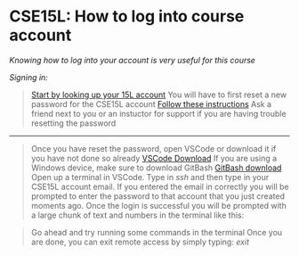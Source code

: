 # CSE15L: How to log into course account
*Knowing how to log into your account is very useful for this course*

*Signing in:*
>[Start by looking up your 15L account](https://sdacs.ucsd.edu/~icc/index.php)
>You will have to first reset a new password for the CSE15L account
>[Follow these instructions](https://drive.google.com/file/d/17IDZn8Qq7Q0RkYMxdiIR0o6HJ3B5YqSW/view)
>Ask a friend next to you or an instuctor for support if you are having trouble resetting the password
---
>Once you have reset the password, open VSCode or download it if you have not done so already
>[VSCode Download](https://code.visualstudio.com/)
>If you are using a Windows device, make sure to download GitBash
>[GitBash download](https://git-scm.com/download/win)
>Open up a terminal in VSCode. Type in *ssh* and then type in your CSE15L account email. If you entered the email in correctly you will be prompted to enter the password to that account that you just created moments ago. 
>Once the login is successful you will be prompted with a large chunk of text and numbers in the terminal like this: 

> Go ahead and try running some commands in the terminal
> Once you are done, you can exit remote access by simply typing: *exit*
